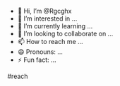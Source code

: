 - 👋 Hi, I’m @Rgcghx
- 👀 I’m interested in ...
- 🌱 I’m currently learning ...
- 💞️ I’m looking to collaborate on ...
- 📫 How to reach me ...
- 😄 Pronouns: ...
- ⚡ Fun fact: ...

<!---
Rgcghx/Rgcghx is a ✨ special ✨ repository because its `README.md` (this file) appears on your GitHub profile.
You can click the Preview link to take a look at your changes.
--->

#reach

